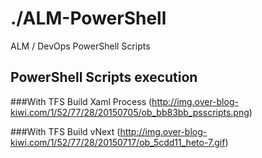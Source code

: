 # ./ALM-PowerShell
ALM / DevOps PowerShell Scripts 

## PowerShell Scripts execution

###With TFS Build Xaml Process
(http://img.over-blog-kiwi.com/1/52/77/28/20150705/ob_bb83bb_psscripts.png)

###With TFS Build vNext
(http://img.over-blog-kiwi.com/1/52/77/28/20150717/ob_5cdd11_heto-7.gif)
